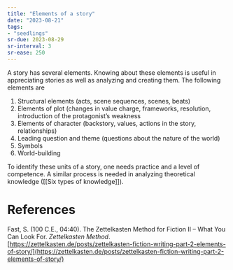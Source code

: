 ```yaml
---
title: "Elements of a story"
date: "2023-08-21"
tags:
- "seedlings"
sr-due: 2023-08-29
sr-interval: 3
sr-ease: 250
---
```


A story has several elements. Knowing about these elements is useful in appreciating stories as well as analyzing and creating them. The following elements are

1. Structural elements (acts, scene sequences, scenes, beats)
2. Elements of plot (changes in value charge, frameworks, resolution, introduction of the protagonist’s weakness
3. Elements of character (backstory, values, actions in the story, relationships)
4. Leading question and theme (questions about the nature of the world)
5. Symbols
6. World-building

To identify these units of a story, one needs practice and a level of competence. A similar process is needed in analyzing theoretical knowledge ([[Six types of knowledge]]).

# References

Fast, S. (100 C.E., 04:40). The Zettelkasten Method for Fiction II – What You Can Look For. *Zettelkasten Method*. [https://zettelkasten.de/posts/zettelkasten-fiction-writing-part-2-elements-of-story/](https://zettelkasten.de/posts/zettelkasten-fiction-writing-part-2-elements-of-story/)

